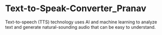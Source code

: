 # Text-to-Speak-Converter_Pranav
Text-to-speech (TTS) technology uses AI and machine learning to analyze text and generate natural-sounding audio that can be easy to understand.
